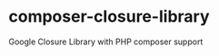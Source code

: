 composer-closure-library
========================

Google Closure Library with PHP composer support

